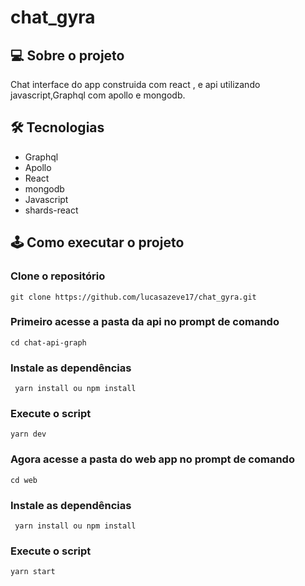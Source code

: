 # chat_gyra

##  💻 Sobre o projeto

Chat  interface do app construida com react , e api utilizando  javascript,Graphql com apollo e mongodb.

## 🛠️ Tecnologias
 - Graphql
 - Apollo
 - React
 - mongodb
 - Javascript
 - shards-react

## 🕹️ Como executar o projeto

### Clone o repositório

    git clone https://github.com/lucasazeve17/chat_gyra.git

### Primeiro acesse a pasta da api no prompt de comando

    cd chat-api-graph

### Instale as dependências   

     yarn install ou npm install
     
### Execute o script

    yarn dev 

### Agora acesse a pasta do web app no prompt de comando

    cd web

### Instale as dependências   

     yarn install ou npm install
     
### Execute o script

    yarn start 
